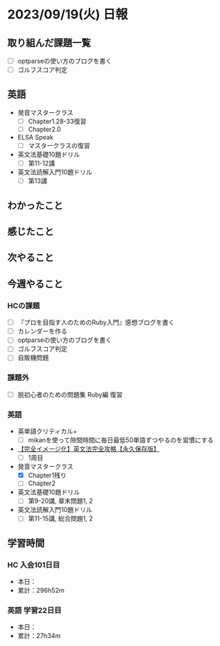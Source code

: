 # 2023/09/19(火) 日報

## 取り組んだ課題一覧

- [ ] optparseの使い方のブログを書く
- [ ] ゴルフスコア判定

## 英語

- 発音マスタークラス
  - [ ] Chapter1.28-33復習
  - [ ] Chapter2.0
- ELSA Speak
  - [ ] マスタークラスの復習
- 英文法基礎10題ドリル
  - [ ] 第11-12講
- 英文法読解入門10題ドリル
  - [ ] 第13講

## わかったこと

## 感じたこと

## 次やること

## 今週やること

### HCの課題

- [ ] 『プロを目指す人のためのRuby入門』感想ブログを書く
- [ ] カレンダーを作る
- [ ] optparseの使い方のブログを書く
- [ ] ゴルフスコア判定
- [ ] 自販機問題

### 課題外

- [ ] 脱初心者のための問題集 Ruby編 復習

### 英語

- 英単語クリティカル+
  - [ ] mikanを使って隙間時間に毎日最低50単語ずつやるのを習慣にする
- [【完全イメージ化】英文法完全攻略【永久保存版】](https://youtu.be/c1xbL9Ql4F0?si=f3kFSn2FOjloqZXc)
  - [ ] 1周目
- 発音マスタークラス
  - [x] Chapter1残り
  - [ ] Chapter2
- 英文法基礎10題ドリル
  - [ ] 第9-20講, 章末問題1, 2
- 英文法読解入門10題ドリル
  - [ ] 第11-15講, 総合問題1, 2

## 学習時間

### HC 入会101日目

- 本日：
- 累計：296h52m

### 英語 学習22日目

- 本日：
- 累計：27h34m

